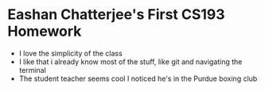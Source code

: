 # Eashan Chatterjee's First CS193 Homework

- I love the simplicity of the class
- I like that i already know most of the stuff, like git and navigating the terminal
- The student teacher seems cool I noticed he's in the Purdue boxing club
